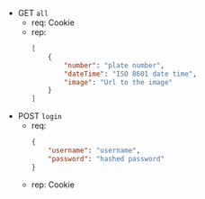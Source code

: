 - GET `all`
    - req: Cookie
    - rep:
        ```json
        [
            {
                "number": "plate number",
                "dateTime": "ISO 8601 date time",
                "image": "Url to the image"
            }
        ]
        ```
- POST `login`
    - req:
        ```json
        {
            "username": "username",
            "password": "hashed password"
        }
        ```
    - rep: Cookie
